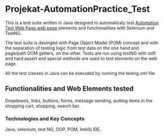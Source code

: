# Projekat-AutomationPractice_Test
This is a test suite written in Java designed to automaticaly test [Automation Test Web Page web page ](http://automationpractice.com/index.php)elements and functionalities with Selenium and TestNG.


The test suite is desinged with Page Object Model (POM) concept and with the separation of testing logic from test data on the one hand and page/path DOM getters, on the other. Tests are run using testNG with soft and hard assert and special methods are used to test elements on the web page. 

All the test classes in Java can be executed by running the testng.xml file.
## Functionalities and Web Elements tested

Dropdowns,
links,
buttons,
forms,
message sending,
putting items in the shopping cart,
shopping,
search bar.

### Technologies and Key Concepts

Java,
selenium,
test NG,
OOP,
POM,
Intellij IDE.
